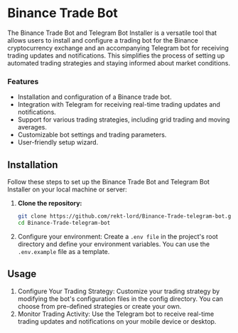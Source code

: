 # Binance Trade Bot

The Binance Trade Bot and Telegram Bot Installer is a versatile tool that allows users to install and configure a trading bot for the Binance cryptocurrency exchange and an accompanying Telegram bot for receiving trading updates and notifications. This simplifies the process of setting up automated trading strategies and staying informed about market conditions.

### Features

- Installation and configuration of a Binance trade bot.
- Integration with Telegram for receiving real-time trading updates and notifications.
- Support for various trading strategies, including grid trading and moving averages.
- Customizable bot settings and trading parameters.
- User-friendly setup wizard.

## Installation

Follow these steps to set up the Binance Trade Bot and Telegram Bot Installer on your local machine or server:

1. **Clone the repository:**

   ```bash
   git clone https://github.com/rekt-lord/Binance-Trade-telegram-bot.git
   cd Binance-Trade-telegram-bot
2. Configure your environment:
Create a `.env file` in the project's root directory and define your environment variables. You can use the `.env.example` file as a template.

## Usage
1. Configure Your Trading Strategy:
Customize your trading strategy by modifying the bot's configuration files in the config directory. You can choose from pre-defined strategies or create your own.
2. Monitor Trading Activity:
Use the Telegram bot to receive real-time trading updates and notifications on your mobile device or desktop.
